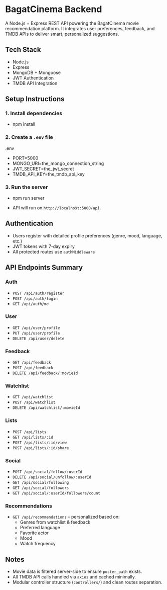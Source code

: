 # BagatCinema Backend

A Node.js + Express REST API powering the BagatCinema movie recommendation platform. It integrates user preferences, feedback, and TMDB APIs to deliver smart, personalized suggestions.

## Tech Stack

- Node.js
- Express
- MongoDB + Mongoose
- JWT Authentication
- TMDB API Integration

## Setup Instructions

### 1. Install dependencies

- npm install

### 2. Create a `.env` file

.env

- PORT=5000
- MONGO_URI=the_mongo_connection_string
- JWT_SECRET=the_jwt_secret
- TMDB_API_KEY=the_tmdb_api_key

### 3. Run the server

- npm run server

- API will run on `http://localhost:5000/api`.

## Authentication

- Users register with detailed profile preferences (genre, mood, language, etc.)
- JWT tokens with 7-day expiry
- All protected routes use `authMiddleware`

## API Endpoints Summary

### Auth

- `POST /api/auth/register`
- `POST /api/auth/login`
- `GET /api/auth/me`

### User

- `GET /api/user/profile`
- `PUT /api/user/profile`
- `DELETE /api/user/delete`

### Feedback

- `GET /api/feedback`
- `POST /api/feedback`
- `DELETE /api/feedback/:movieId`

### Watchlist

- `GET /api/watchlist`
- `POST /api/watchlist`
- `DELETE /api/watchlist/:movieId`

### Lists

- `POST /api/lists`
- `GET /api/lists/:id`
- `POST /api/lists/:id/view`
- `POST /api/lists/:id/share`

### Social

- `POST /api/social/follow/:userId`
- `DELETE /api/social/unfollow/:userId`
- `GET /api/social/following`
- `GET /api/social/followers`
- `GET /api/social/:userId/followers/count`

### Recommendations

- `GET /api/recommendations` – personalized based on:
  - Genres from watchlist & feedback
  - Preferred language
  - Favorite actor
  - Mood
  - Watch frequency

## Notes

- Movie data is filtered server-side to ensure `poster_path` exists.
- All TMDB API calls handled via `axios` and cached minimally.
- Modular controller structure (`controllers/`) and clean routes separation.
